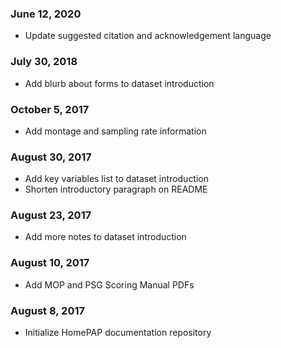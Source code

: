 ### June 12, 2020

- Update suggested citation and acknowledgement language

### July 30, 2018

- Add blurb about forms to dataset introduction

### October 5, 2017

- Add montage and sampling rate information

### August 30, 2017

- Add key variables list to dataset introduction
- Shorten introductory paragraph on README

### August 23, 2017

- Add more notes to dataset introduction

### August 10, 2017

- Add MOP and PSG Scoring Manual PDFs

### August 8, 2017

- Initialize HomePAP documentation repository
